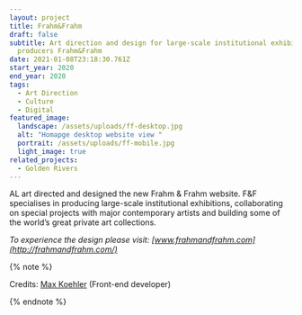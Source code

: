 ```yaml
---
layout: project
title: Frahm&Frahm
draft: false
subtitle: Art direction and design for large-scale institutional exhibitions
  producers Frahm&Frahm
date: 2021-01-08T23:18:30.761Z
start_year: 2020
end_year: 2020
tags:
  - Art Direction
  - Culture
  - Digital
featured_image:
  landscape: /assets/uploads/ff-desktop.jpg
  alt: "Homapge desktop website view "
  portrait: /assets/uploads/ff-mobile.jpg
  light_image: true
related_projects:
  - Golden Rivers
---
```

AL art directed and designed the new Frahm & Frahm website. F&F specialises in producing large-scale institutional exhibitions, collaborating on special projects with major contemporary artists and building some of the world’s great private art collections. 

*To experience the design please visit: [www.frahmandfrahm.com](http://frahmandfrahm.com/)*

{% note %}

Credits: [Max Koehler](maxkoehler) (Front-end developer)

{% endnote %}